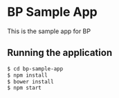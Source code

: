 # BP Sample App

  This is the sample app for BP


## Running the application
```sh
$ cd bp-sample-app
$ npm install
$ bower install
$ npm start
```

